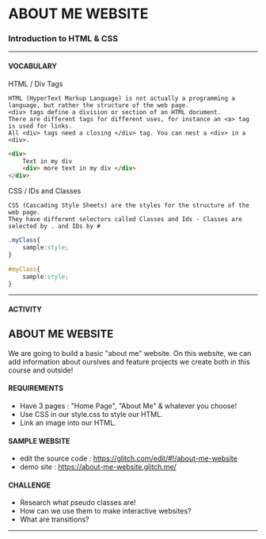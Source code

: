 # ABOUT ME WEBSITE
### Introduction to HTML & CSS

***

#### VOCABULARY

HTML / Div Tags 
```
HTML (HyperText Markup Language) is not actually a programming a language, but rather the structure of the web page.
<div> tags define a division or section of an HTML document.  
There are different tags for different uses, for instance an <a> tag is used for links.  
All <div> tags need a closing </div> tag. You can nest a <div> in a <div>.
```

```HTML
<div>
	Text in my div
	<div> more text in my div </div>
</div>
```

CSS / IDs and Classes
```
CSS (Cascading Style Sheets) are the styles for the structure of the web page.
They have different selectors called Classes and Ids - Classes are selected by . and IDs by #
```

```CSS
.myClass{ 
	sample:style; 
}

#myClass{ 
	sample:style; 
}
```


***


#### ACTIVITY

## ABOUT ME WEBSITE
We are going to build a basic "about me" website. On this website, we can add information about ourslves and feature projects we create both in this course and outside!

#### REQUIREMENTS
- Have 3 pages : "Home Page", "About Me" & whatever you choose!
- Use CSS in our style.css to style our HTML.
- Link an image into our HTML. 

#### SAMPLE WEBSITE
- edit the source code : https://glitch.com/edit/#!/about-me-website
- demo site : https://about-me-website.glitch.me/

#### CHALLENGE
- Research what pseudo classes are!
- How can we use them to make interactive websites?
- What are transitions?


***

